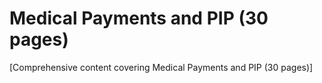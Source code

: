 # Medical Payments and PIP (30 pages)

[Comprehensive content covering Medical Payments and PIP (30 pages)]
